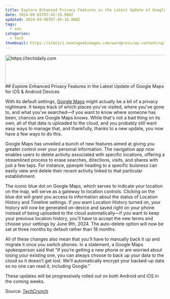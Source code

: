 ```yaml
---
title: Explore Enhanced Privacy Features in the Latest Update of Google Maps for iOS & Android Devices
date: 2024-09-05T07:45:19.908Z
updated: 2024-09-06T07:45:19.908Z
tags:
  - ios
categories:
  - tech
thumbnail: https://static1.howtogeekimages.com/wordpress/wp-content/uploads/2023/10/11-4.png
---
```


<!-- affiliate ads begin -->
<a href="https://aligracehair.sjv.io/c/5597632/2080347/19272" target="_top" id="2080347">
  <img src="//a.impactradius-go.com/display-ad/19272-2080347" border="0" alt="https://techidaily.com" width="728" height="90"/>
</a>
<img height="0" width="0" src="https://aligracehair.sjv.io/i/5597632/2080347/19272" style="position:absolute;visibility:hidden;" border="0" />
<!-- affiliate ads end -->
## Explore Enhanced Privacy Features in the Latest Update of Google Maps for iOS & Android Devices

With its default settings, [Google Maps](https://techcrunch.com/2023/12/12/google-maps-gets-new-updates-to-give-users-more-control-over-their-information/) might actually be a bit of a privacy nightmare. It keeps track of which places you've visited, where you've gone to, and what you've searched—if you want to know where someone has been, chances are Google Maps knows. While that's not a bad thing on its own, all of that data is uploaded to the cloud, and you probably still want easy ways to manage that, and thankfully, thanks to a new update, you now have a few ways to do this.

 Google Maps has unveiled a bunch of new features aimed at giving you greater control over your personal information. The navigation app now enables users to delete activity associated with specific locations, offering a streamlined process to erase searches, directions, visits, and shares with just a few taps. For instance, ppeople heading to a specific buisness can easily view and delete their recent activity linked to that particular establishment.

 The iconic blue dot on Google Maps, which serves to indicate your location on the map, will serve as a gateway to location controls. Clicking on the blue dot will grant you access to information about the status of Location History and Timeline settings. If you want Location History turned on, your history will now be generated on-device and saved right on your phone instead of being uploaded to the cloud automatically—if you want to keep your previous location history, you'll have to accept the new terms and choose your settings by June 9th, 2024\. The auto-delete option will now be set at three months by default rather than 18 months.

 All of these changes also mean that you'll have to manually back it up and migrate it once you switch phones. In a statement, a Google Maps spokesperson said that "If you’re getting a new phone or are worried about losing your existing one, you can always choose to back up your data to the cloud so it doesn’t get lost. We’ll automatically encrypt your backed-up data so no one can read it, including Google."

 These updates will be progressively rolled out on both Android and iOS in the coming weeks.

 Source: [TechCrunch](https://techcrunch.com/2023/12/12/google-maps-gets-new-updates-to-give-users-more-control-over-their-information/)

<ins class="adsbygoogle"
     style="display:block"
     data-ad-format="autorelaxed"
     data-ad-client="ca-pub-7571918770474297"
     data-ad-slot="1223367746"></ins>



<ins class="adsbygoogle"
     style="display:block"
     data-ad-client="ca-pub-7571918770474297"
     data-ad-slot="8358498916"
     data-ad-format="auto"
     data-full-width-responsive="true"></ins>


